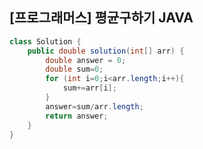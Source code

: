    
<h2>[프로그래머스] 평균구하기 JAVA</h2>

```JAVA
class Solution {
    public double solution(int[] arr) {
        double answer = 0;
        double sum=0;
        for (int i=0;i<arr.length;i++){
            sum+=arr[i];
        }
        answer=sum/arr.length;
        return answer;
    }
}
```
